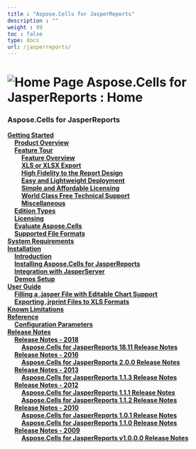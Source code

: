 ```yaml
---
title : "Aspose.Cells for JasperReports" 
description : "" 
weight : 99 
toc : false
type: docs
url: /jasperreports/
---
```


# ![Home Page](https://docs2.aspose.com/cells/jasperreports/images/icons/contenttypes/home_page_16.png) Aspose.Cells for JasperReports : Home 


### Aspose.Cells for JasperReports

[**Getting Started**](https://docs2.aspose.com/cells/jasperreports/gettingstarted/)    
&nbsp;&nbsp;&nbsp;&nbsp;[**Product Overview**](https://docs2.aspose.com/cells/jasperreports/gettingstarted/product+overview)    
&nbsp;&nbsp;&nbsp;&nbsp;[**Feature Tour**](https://docs2.aspose.com/cells/jasperreports/gettingstarted/featuretour/)    
&nbsp;&nbsp;&nbsp;&nbsp;&nbsp;&nbsp;&nbsp;&nbsp;[**Feature Overview**](https://docs2.aspose.com/cells/jasperreports/gettingstarted/featuretour/feature+overview)    
&nbsp;&nbsp;&nbsp;&nbsp;&nbsp;&nbsp;&nbsp;&nbsp;[**XLS or XLSX Export**](https://docs2.aspose.com/cells/jasperreports/gettingstarted/featuretour/xls+or+xlsx+export)    
&nbsp;&nbsp;&nbsp;&nbsp;&nbsp;&nbsp;&nbsp;&nbsp;[**High Fidelity to the Report Design**](https://docs2.aspose.com/cells/jasperreports/gettingstarted/featuretour/high+fidelity+to+the+report+design)    
&nbsp;&nbsp;&nbsp;&nbsp;&nbsp;&nbsp;&nbsp;&nbsp;[**Easy and Lightweight Deployment**](https://docs2.aspose.com/cells/jasperreports/gettingstarted/featuretour/easy+and+lightweight+deployment)    
&nbsp;&nbsp;&nbsp;&nbsp;&nbsp;&nbsp;&nbsp;&nbsp;[**Simple and Affordable Licensing**](https://docs2.aspose.com/cells/jasperreports/gettingstarted/featuretour/simple+and+affordable+licensing)    
&nbsp;&nbsp;&nbsp;&nbsp;&nbsp;&nbsp;&nbsp;&nbsp;[**World Class Free Technical Support**](https://docs2.aspose.com/cells/jasperreports/gettingstarted/featuretour/world+class+free+technical+support)    
&nbsp;&nbsp;&nbsp;&nbsp;&nbsp;&nbsp;&nbsp;&nbsp;[**Miscellaneous**](https://docs2.aspose.com/cells/jasperreports/gettingstarted/featuretour/miscellaneous)    
&nbsp;&nbsp;&nbsp;&nbsp;[**Edition Types**](https://docs2.aspose.com/cells/jasperreports/gettingstarted/edition+types)    
&nbsp;&nbsp;&nbsp;&nbsp;[**Licensing**](https://docs2.aspose.com/cells/jasperreports/gettingstarted/licensing)    
&nbsp;&nbsp;&nbsp;&nbsp;[**Evaluate Aspose.Cells**](https://docs2.aspose.com/cells/jasperreports/gettingstarted/evaluate+aspose.cells)    
&nbsp;&nbsp;&nbsp;&nbsp;[**Supported File Formats**](https://docs2.aspose.com/cells/jasperreports/gettingstarted/supported+file+formats)    
[**System Requirements**](https://docs2.aspose.com/cells/jasperreports/system+requirements)    
[**Installation**](https://docs2.aspose.com/cells/jasperreports/installation/)    
&nbsp;&nbsp;&nbsp;&nbsp;[**Introduction**](https://docs2.aspose.com/cells/jasperreports/installation/introduction)    
&nbsp;&nbsp;&nbsp;&nbsp;[**Installing Aspose.Cells for JasperReports**](https://docs2.aspose.com/cells/jasperreports/installation/installing+aspose.cells+for+jasperreports)    
&nbsp;&nbsp;&nbsp;&nbsp;[**Integration with JasperServer**](https://docs2.aspose.com/cells/jasperreports/installation/integration+with+jasperserver)    
&nbsp;&nbsp;&nbsp;&nbsp;[**Demos Setup**](https://docs2.aspose.com/cells/jasperreports/installation/demos+setup)    
[**User Guide**](https://docs2.aspose.com/cells/jasperreports/userguide/)    
&nbsp;&nbsp;&nbsp;&nbsp;[**Filling a .jasper File with Editable Chart Support**](https://docs2.aspose.com/cells/jasperreports/userguide/filling+a+.jasper+file+with+editable+chart+support)    
&nbsp;&nbsp;&nbsp;&nbsp;[**Exporting .jrprint Files to XLS Formats**](https://docs2.aspose.com/cells/jasperreports/userguide/exporting+.jrprint+files+to+xls+formats)    
[**Known Limitations**](https://docs2.aspose.com/cells/jasperreports/known+limitations)    
[**Reference**](https://docs2.aspose.com/cells/jasperreports/reference/)    
&nbsp;&nbsp;&nbsp;&nbsp;[**Configuration Parameters**](https://docs2.aspose.com/cells/jasperreports/reference/configuration+parameters)    
[**Release Notes**](https://docs2.aspose.com/cells/jasperreports/releasenotes/)    
&nbsp;&nbsp;&nbsp;&nbsp;[**Release Notes - 2018**](https://docs2.aspose.com/cells/jasperreports/releasenotes/2018/)    
&nbsp;&nbsp;&nbsp;&nbsp;&nbsp;&nbsp;&nbsp;&nbsp;[**Aspose.Cells for JasperReports 18.11 Release Notes**](https://docs2.aspose.com/cells/jasperreports/releasenotes/2018/aspose.cells+for+jasperreports+18.11+release+notes)    
&nbsp;&nbsp;&nbsp;&nbsp;[**Release Notes - 2016**](https://docs2.aspose.com/cells/jasperreports/releasenotes/2016/)    
&nbsp;&nbsp;&nbsp;&nbsp;&nbsp;&nbsp;&nbsp;&nbsp;[**Aspose.Cells for JasperReports 2.0.0 Release Notes**](https://docs2.aspose.com/cells/jasperreports/releasenotes/2016/aspose.cells+for+jasperreports+2.0.0+release+notes)    
&nbsp;&nbsp;&nbsp;&nbsp;[**Release Notes - 2013**](https://docs2.aspose.com/cells/jasperreports/releasenotes/2013/)    
&nbsp;&nbsp;&nbsp;&nbsp;&nbsp;&nbsp;&nbsp;&nbsp;[**Aspose.Cells for JasperReports 1.1.3 Release Notes**](https://docs2.aspose.com/cells/jasperreports/releasenotes/2013/aspose.cells+for+jasperreports+1.1.3+release+notes)    
&nbsp;&nbsp;&nbsp;&nbsp;[**Release Notes - 2012**](https://docs2.aspose.com/cells/jasperreports/releasenotes/2012/)    
&nbsp;&nbsp;&nbsp;&nbsp;&nbsp;&nbsp;&nbsp;&nbsp;[**Aspose.Cells for JasperReports 1.1.1 Release Notes**](https://docs2.aspose.com/cells/jasperreports/releasenotes/2012/aspose.cells+for+jasperreports+1.1.1+release+notes)    
&nbsp;&nbsp;&nbsp;&nbsp;&nbsp;&nbsp;&nbsp;&nbsp;[**Aspose.Cells for JasperReports 1.1.2 Release Notes**](https://docs2.aspose.com/cells/jasperreports/releasenotes/2012/aspose.cells+for+jasperreports+1.1.2+release+notes)    
&nbsp;&nbsp;&nbsp;&nbsp;[**Release Notes - 2010**](https://docs2.aspose.com/cells/jasperreports/releasenotes/2010/)    
&nbsp;&nbsp;&nbsp;&nbsp;&nbsp;&nbsp;&nbsp;&nbsp;[**Aspose.Cells for JasperReports 1.0.1 Release Notes**](https://docs2.aspose.com/cells/jasperreports/releasenotes/2010/aspose.cells+for+jasperreports+1.0.1+release+notes)    
&nbsp;&nbsp;&nbsp;&nbsp;&nbsp;&nbsp;&nbsp;&nbsp;[**Aspose.Cells for JasperReports 1.1.0 Release Notes**](https://docs2.aspose.com/cells/jasperreports/releasenotes/2010/aspose.cells+for+jasperreports+1.1.0+release+notes)    
&nbsp;&nbsp;&nbsp;&nbsp;[**Release Notes - 2009**](https://docs2.aspose.com/cells/jasperreports/releasenotes/2009/)    
&nbsp;&nbsp;&nbsp;&nbsp;&nbsp;&nbsp;&nbsp;&nbsp;[**Aspose.Cells for JasperReports v1.0.0.0 Release Notes**](https://docs2.aspose.com/cells/jasperreports/releasenotes/2009/aspose.cells+for+jasperreports+v1.0.0.0+release+notes)    


           

